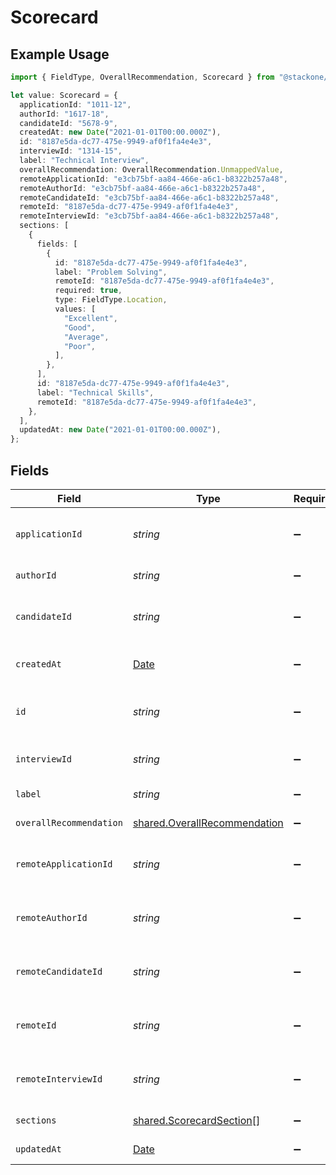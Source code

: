 # Scorecard

## Example Usage

```typescript
import { FieldType, OverallRecommendation, Scorecard } from "@stackone/stackone-client-ts/sdk/models/shared";

let value: Scorecard = {
  applicationId: "1011-12",
  authorId: "1617-18",
  candidateId: "5678-9",
  createdAt: new Date("2021-01-01T00:00.000Z"),
  id: "8187e5da-dc77-475e-9949-af0f1fa4e4e3",
  interviewId: "1314-15",
  label: "Technical Interview",
  overallRecommendation: OverallRecommendation.UnmappedValue,
  remoteApplicationId: "e3cb75bf-aa84-466e-a6c1-b8322b257a48",
  remoteAuthorId: "e3cb75bf-aa84-466e-a6c1-b8322b257a48",
  remoteCandidateId: "e3cb75bf-aa84-466e-a6c1-b8322b257a48",
  remoteId: "8187e5da-dc77-475e-9949-af0f1fa4e4e3",
  remoteInterviewId: "e3cb75bf-aa84-466e-a6c1-b8322b257a48",
  sections: [
    {
      fields: [
        {
          id: "8187e5da-dc77-475e-9949-af0f1fa4e4e3",
          label: "Problem Solving",
          remoteId: "8187e5da-dc77-475e-9949-af0f1fa4e4e3",
          required: true,
          type: FieldType.Location,
          values: [
            "Excellent",
            "Good",
            "Average",
            "Poor",
          ],
        },
      ],
      id: "8187e5da-dc77-475e-9949-af0f1fa4e4e3",
      label: "Technical Skills",
      remoteId: "8187e5da-dc77-475e-9949-af0f1fa4e4e3",
    },
  ],
  updatedAt: new Date("2021-01-01T00:00.000Z"),
};
```

## Fields

| Field                                                                                         | Type                                                                                          | Required                                                                                      | Description                                                                                   | Example                                                                                       |
| --------------------------------------------------------------------------------------------- | --------------------------------------------------------------------------------------------- | --------------------------------------------------------------------------------------------- | --------------------------------------------------------------------------------------------- | --------------------------------------------------------------------------------------------- |
| `applicationId`                                                                               | *string*                                                                                      | :heavy_minus_sign:                                                                            | The application ID associated with the scorecard                                              | 1011-12                                                                                       |
| `authorId`                                                                                    | *string*                                                                                      | :heavy_minus_sign:                                                                            | The author ID of the scorecard                                                                | 1617-18                                                                                       |
| `candidateId`                                                                                 | *string*                                                                                      | :heavy_minus_sign:                                                                            | The candidate ID associated with the scorecard                                                | 5678-9                                                                                        |
| `createdAt`                                                                                   | [Date](https://developer.mozilla.org/en-US/docs/Web/JavaScript/Reference/Global_Objects/Date) | :heavy_minus_sign:                                                                            | The creation date of the scorecard                                                            | 2021-01-01T00:00.000Z                                                                         |
| `id`                                                                                          | *string*                                                                                      | :heavy_minus_sign:                                                                            | Unique identifier                                                                             | 8187e5da-dc77-475e-9949-af0f1fa4e4e3                                                          |
| `interviewId`                                                                                 | *string*                                                                                      | :heavy_minus_sign:                                                                            | The interview ID associated with the scorecard                                                | 1314-15                                                                                       |
| `label`                                                                                       | *string*                                                                                      | :heavy_minus_sign:                                                                            | The label of the scorecard                                                                    | Technical Interview                                                                           |
| `overallRecommendation`                                                                       | [shared.OverallRecommendation](../../../sdk/models/shared/overallrecommendation.md)           | :heavy_minus_sign:                                                                            | The overall recommendation                                                                    | recommended                                                                                   |
| `remoteApplicationId`                                                                         | *string*                                                                                      | :heavy_minus_sign:                                                                            | Provider's unique identifier of the application                                               | e3cb75bf-aa84-466e-a6c1-b8322b257a48                                                          |
| `remoteAuthorId`                                                                              | *string*                                                                                      | :heavy_minus_sign:                                                                            | Provider's unique identifier of the author                                                    | e3cb75bf-aa84-466e-a6c1-b8322b257a48                                                          |
| `remoteCandidateId`                                                                           | *string*                                                                                      | :heavy_minus_sign:                                                                            | Provider's unique identifier of the candidate                                                 | e3cb75bf-aa84-466e-a6c1-b8322b257a48                                                          |
| `remoteId`                                                                                    | *string*                                                                                      | :heavy_minus_sign:                                                                            | Provider's unique identifier                                                                  | 8187e5da-dc77-475e-9949-af0f1fa4e4e3                                                          |
| `remoteInterviewId`                                                                           | *string*                                                                                      | :heavy_minus_sign:                                                                            | Provider's unique identifier of the interview                                                 | e3cb75bf-aa84-466e-a6c1-b8322b257a48                                                          |
| `sections`                                                                                    | [shared.ScorecardSection](../../../sdk/models/shared/scorecardsection.md)[]                   | :heavy_minus_sign:                                                                            | The sections in the scorecard                                                                 |                                                                                               |
| `updatedAt`                                                                                   | [Date](https://developer.mozilla.org/en-US/docs/Web/JavaScript/Reference/Global_Objects/Date) | :heavy_minus_sign:                                                                            | The update date of the scorecard                                                              | 2021-01-01T00:00.000Z                                                                         |
